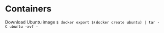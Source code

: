 # Containers

Download Ubuntu image `$ docker export $(docker create ubuntu) | tar -C ubuntu -xvf -`